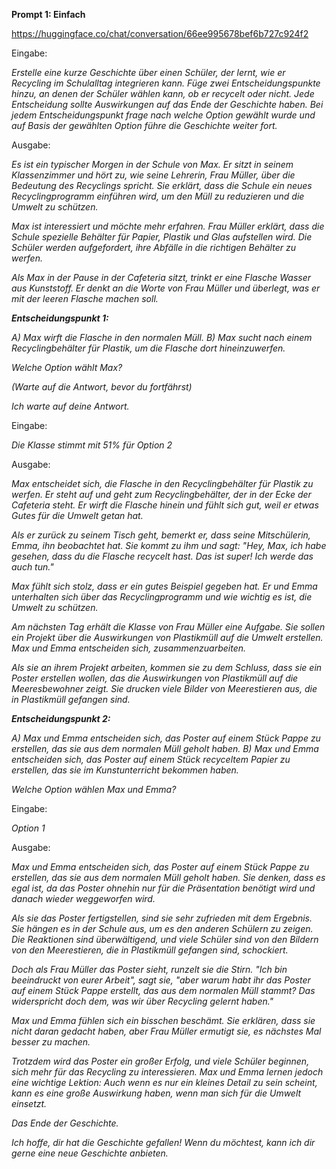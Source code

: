 **Prompt 1: Einfach**

https://huggingface.co/chat/conversation/66ee995678bef6b727c924f2

Eingabe:

*Erstelle eine kurze Geschichte über einen Schüler, der lernt, wie er Recycling im Schulalltag integrieren kann. Füge zwei Entscheidungspunkte hinzu, an denen der Schüler wählen kann, ob er recycelt oder nicht. Jede Entscheidung sollte Auswirkungen auf das Ende der Geschichte haben. Bei jedem Entscheidungspunkt frage nach welche Option gewählt wurde und auf Basis der gewählten Option führe die Geschichte weiter fort.*

Ausgabe:

*Es ist ein typischer Morgen in der Schule von Max. Er sitzt in seinem Klassenzimmer und hört zu, wie seine Lehrerin, Frau Müller, über die Bedeutung des Recyclings spricht. Sie erklärt, dass die Schule ein neues Recyclingprogramm einführen wird, um den Müll zu reduzieren und die Umwelt zu schützen.*

*Max ist interessiert und möchte mehr erfahren. Frau Müller erklärt, dass die Schule spezielle Behälter für Papier, Plastik und Glas aufstellen wird. Die Schüler werden aufgefordert, ihre Abfälle in die richtigen Behälter zu werfen.*

*Als Max in der Pause in der Cafeteria sitzt, trinkt er eine Flasche Wasser aus Kunststoff. Er denkt an die Worte von Frau Müller und überlegt, was er mit der leeren Flasche machen soll.*

***Entscheidungspunkt 1:***

*A) Max wirft die Flasche in den normalen Müll.*
*B) Max sucht nach einem Recyclingbehälter für Plastik, um die Flasche dort hineinzuwerfen.*

*Welche Option wählt Max?*

*(Warte auf die Antwort, bevor du fortfährst)*

*Ich warte auf deine Antwort.*

Eingabe:

*Die Klasse stimmt mit 51% für Option 2*

Ausgabe:

*Max entscheidet sich, die Flasche in den Recyclingbehälter für Plastik zu werfen. Er steht auf und geht zum Recyclingbehälter, der in der Ecke der Cafeteria steht. Er wirft die Flasche hinein und fühlt sich gut, weil er etwas Gutes für die Umwelt getan hat.*

*Als er zurück zu seinem Tisch geht, bemerkt er, dass seine Mitschülerin, Emma, ihn beobachtet hat. Sie kommt zu ihm und sagt: "Hey, Max, ich habe gesehen, dass du die Flasche recycelt hast. Das ist super! Ich werde das auch tun."*

*Max fühlt sich stolz, dass er ein gutes Beispiel gegeben hat. Er und Emma unterhalten sich über das Recyclingprogramm und wie wichtig es ist, die Umwelt zu schützen.*

*Am nächsten Tag erhält die Klasse von Frau Müller eine Aufgabe. Sie sollen ein Projekt über die Auswirkungen von Plastikmüll auf die Umwelt erstellen. Max und Emma entscheiden sich, zusammenzuarbeiten.*

*Als sie an ihrem Projekt arbeiten, kommen sie zu dem Schluss, dass sie ein Poster erstellen wollen, das die Auswirkungen von Plastikmüll auf die Meeresbewohner zeigt. Sie drucken viele Bilder von Meerestieren aus, die in Plastikmüll gefangen sind.*

***Entscheidungspunkt 2:***

*A) Max und Emma entscheiden sich, das Poster auf einem Stück Pappe zu erstellen, das sie aus dem normalen Müll geholt haben.*
*B) Max und Emma entscheiden sich, das Poster auf einem Stück recyceltem Papier zu erstellen, das sie im Kunstunterricht bekommen haben.*

*Welche Option wählen Max und Emma?*

Eingabe:

*Option 1*

Ausgabe:

*Max und Emma entscheiden sich, das Poster auf einem Stück Pappe zu erstellen, das sie aus dem normalen Müll geholt haben. Sie denken, dass es egal ist, da das Poster ohnehin nur für die Präsentation benötigt wird und danach wieder weggeworfen wird.*

*Als sie das Poster fertigstellen, sind sie sehr zufrieden mit dem Ergebnis. Sie hängen es in der Schule aus, um es den anderen Schülern zu zeigen. Die Reaktionen sind überwältigend, und viele Schüler sind von den Bildern von den Meerestieren, die in Plastikmüll gefangen sind, schockiert.*

*Doch als Frau Müller das Poster sieht, runzelt sie die Stirn. "Ich bin beeindruckt von eurer Arbeit", sagt sie, "aber warum habt ihr das Poster auf einem Stück Pappe erstellt, das aus dem normalen Müll stammt? Das widerspricht doch dem, was wir über Recycling gelernt haben."*

*Max und Emma fühlen sich ein bisschen beschämt. Sie erklären, dass sie nicht daran gedacht haben, aber Frau Müller ermutigt sie, es nächstes Mal besser zu machen.*

*Trotzdem wird das Poster ein großer Erfolg, und viele Schüler beginnen, sich mehr für das Recycling zu interessieren. Max und Emma lernen jedoch eine wichtige Lektion: Auch wenn es nur ein kleines Detail zu sein scheint, kann es eine große Auswirkung haben, wenn man sich für die Umwelt einsetzt.*

*Das Ende der Geschichte.*

*Ich hoffe, dir hat die Geschichte gefallen! Wenn du möchtest, kann ich dir gerne eine neue Geschichte anbieten.*